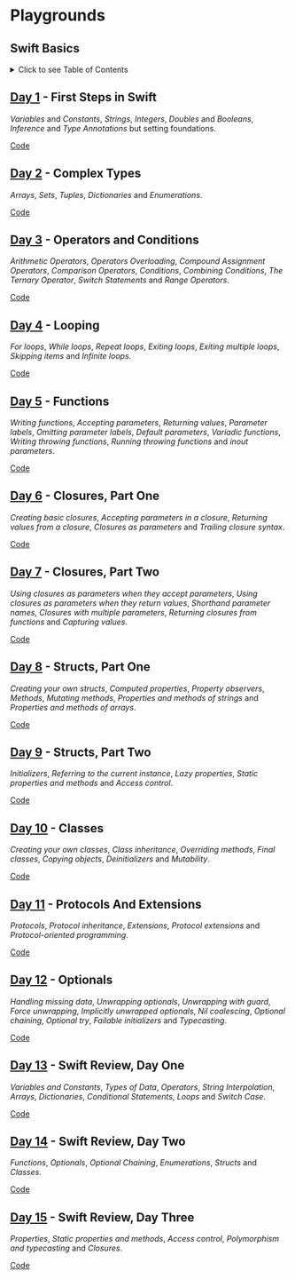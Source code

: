 # Playgrounds

## Swift Basics

<details>
  <summary>Click to see Table of Contents</summary>

- [Day 1 - First Steps in Swift](#day-1---first-steps-in-swift)
- [Day 2 - Complex Types](#day-2---complex-types)
- [Day 3 - Operators and Conditions](#day-3---operators-and-conditions)
- [Day 4 - Looping](#day-4---looping)
- [Day 5 - Functions](#day-5---functions)
- [Day 6 - Closures, Part One](#day-6---closures-part-one)
- [Day 7 - Closures, Part Two](#day-7---closures-part-two)
- [Day 8 - Structs, Part One](#day-8---structs-part-one)
- [Day 9 - Structs, Part Two](#day-9---structs-part-two)
- [Day 10 - Classes](#day-10---clasess)
- [Day 11 - Protocols And Extensions](#day-11---protocols-and-extensions)
- [Day 12 - Optionals](#day-12---optionals)
- [Day 13 - Swift Review, Day One](#day-13---swift-review-day-one)
- [Day 14 - Swift Review, Day Two](#day-14---swift-review-day-two)
- [Day 15 - Swift Review, Day Three](#day-15---swift-review-day-three)

</details>

## [Day 1](https://www.hackingwithswift.com/100/1) - First Steps in Swift

*Variables* and *Constants*, *Strings*, *Integers*, *Doubles* and *Booleans*, *Inference* and *Type Annotations*
but setting foundations.

[Code](Day001.playground/Contents.swift)

## [Day 2](https://www.hackingwithswift.com/100/2) - Complex Types

*Arrays*, *Sets*, *Tuples*, *Dictionaries* and *Enumerations*.

[Code](Day002.playground/Contents.swift)

## [Day 3](https://www.hackingwithswift.com/100/3) - Operators and Conditions

*Arithmetic Operators*, *Operators Overloading*, *Compound Assignment Operators*, *Comparison Operators*, *Conditions*,
*Combining Conditions*, *The Ternary Operator*, *Switch Statements* and *Range Operators*.

[Code](Day003.playground/Contents.swift)

## [Day 4](https://www.hackingwithswift.com/100/4) - Looping

*For loops*, *While loops*, *Repeat loops*, *Exiting loops*, *Exiting multiple loops*, *Skipping items* and *Infinite loops*.

[Code](Day004.playground/Contents.swift)

## [Day 5](https://www.hackingwithswift.com/100/5) - Functions

*Writing functions*, *Accepting parameters*, *Returning values*, *Parameter labels*, *Omitting parameter labels*, *Default parameters*,
*Variadic functions*, *Writing throwing functions*, *Running throwing functions* and *inout parameters*.

[Code](Day005.playground/Contents.swift)

## [Day 6](https://www.hackingwithswift.com/100/6) - Closures, Part One

*Creating basic closures*, *Accepting parameters in a closure*, *Returning values from a closure*, *Closures as parameters* and *Trailing closure syntax*.

[Code](Day006.playground/Contents.swift)

## [Day 7](https://www.hackingwithswift.com/100/7) - Closures, Part Two

*Using closures as parameters when they accept parameters*, *Using closures as parameters when they return values*, *Shorthand parameter names*,
*Closures with multiple parameters*, *Returning closures from functions* and *Capturing values*.

[Code](Day007.playground/Contents.swift)

## [Day 8](https://www.hackingwithswift.com/100/8) - Structs, Part One

*Creating your own structs*, *Computed properties*, *Property observers*, *Methods*, *Mutating methods*,
*Properties and methods of strings* and *Properties and methods of arrays*.

[Code](Day008.playground/Contents.swift)

## [Day 9](https://www.hackingwithswift.com/100/9) - Structs, Part Two

*Initializers*, *Referring to the current instance*, *Lazy properties*, *Static properties and methods* and *Access control*.

[Code](Day009.playground/Contents.swift)

## [Day 10](https://www.hackingwithswift.com/100/10) - Classes

*Creating your own classes*, *Class inheritance*, *Overriding methods*, *Final classes*, *Copying objects*, *Deinitializers* and *Mutability*.

[Code](Day010.playground/Contents.swift)

## [Day 11](https://www.hackingwithswift.com/100/11) - Protocols And Extensions

*Protocols*, *Protocol inheritance*, *Extensions*, *Protocol extensions* and *Protocol-oriented programming*.

[Code](Day011.playground/Contents.swift)

## [Day 12](https://www.hackingwithswift.com/100/12) - Optionals

*Handling missing data*, *Unwrapping optionals*, *Unwrapping with guard*, *Force unwrapping*, *Implicitly unwrapped optionals*,
*Nil coalescing*, *Optional chaining*, *Optional try*, *Failable initializers* and *Typecasting*.

[Code](Day012.playground/Contents.swift)

## [Day 13](https://www.hackingwithswift.com/100/13) - Swift Review, Day One

*Variables and Constants*, *Types of Data*, *Operators*, *String Interpolation*, *Arrays*, *Dictionaries*,
*Conditional Statements*, *Loops* and *Switch Case*.

[Code](Day013.playground/Contents.swift)

## [Day 14](https://www.hackingwithswift.com/100/14) - Swift Review, Day Two

*Functions*, *Optionals*, *Optional Chaining*, *Enumerations*, *Structs* and *Classes*.

[Code](Day014.playground/Contents.swift)

## [Day 15](https://www.hackingwithswift.com/100/15) - Swift Review, Day Three

*Properties*, *Static properties and methods*, *Access control*, *Polymorphism and typecasting* and *Closures*.

[Code](Day015.playground/Contents.swift)
